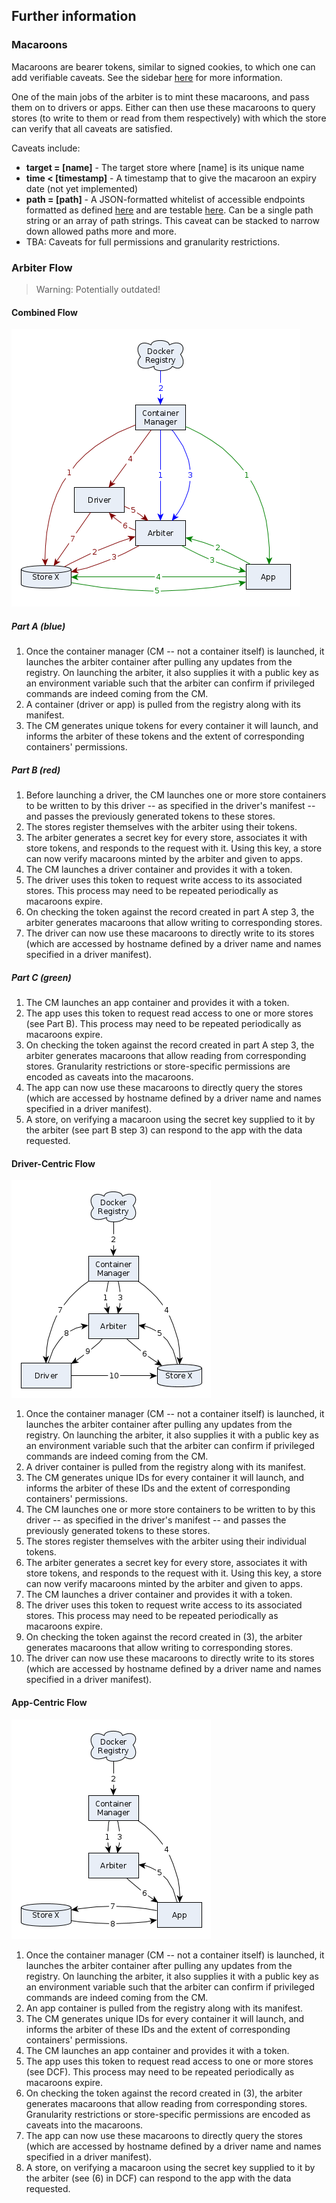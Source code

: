 ## Further information

### Macaroons

Macaroons are bearer tokens, similar to signed cookies, to which one can add verifiable caveats. See the sidebar [here](http://macaroons.io/) for more information.

One of the main jobs of the arbiter is to mint these macaroons, and pass them on to drivers or apps. Either can then use these macaroons to query stores (to write to them or read from them respectively) with which the store can verify that all caveats are satisfied.

Caveats include:
  - **target = [name]** - The target store where [name] is its unique name
  - **time < [timestamp]** - A timestamp that to give the macaroon an expiry date (not yet implemented)
  - **path = [path]** - A JSON-formatted whitelist of accessible endpoints formatted as defined [here](https://github.com/pillarjs/path-to-regexp#parameters) and are testable [here](http://forbeslindesay.github.io/express-route-tester/). Can be a single path string or an array of path strings. This caveat can be stacked to narrow down allowed paths more and more.
  - TBA: Caveats for full permissions and granularity restrictions.


### Arbiter Flow

> Warning: Potentially outdated!

#### Combined Flow

![A combined diagram of Databox arbiter flow](res/flow.png "Combined Flow Diagram")

##### Part A (blue)

1. Once the container manager (CM -- not a container itself) is launched, it launches the arbiter container after pulling any updates from the registry. On launching the arbiter, it also supplies it with a public key as an environment variable such that the arbiter can confirm if privileged commands are indeed coming from the CM.
2. A container (driver or app) is pulled from the registry along with its manifest.
3. The CM generates unique tokens for every container it will launch, and informs the arbiter of these tokens and the extent of corresponding containers' permissions.

##### Part B (red)

1. Before launching a driver, the CM launches one or more store containers to be written to by this driver -- as specified in the driver's manifest -- and passes the previously generated tokens to these stores.
2. The stores register themselves with the arbiter using their tokens.
3. The arbiter generates a secret key for every store, associates it with store tokens, and responds to the request with it. Using this key, a store can now verify macaroons minted by the arbiter and given to apps.
4. The CM launches a driver container and provides it with a token.
5. The driver uses this token to request write access to its associated stores. This process may need to be repeated periodically as macaroons expire.
6. On checking the token against the record created in part A step 3, the arbiter generates macaroons that allow writing to corresponding stores.
7. The driver can now use these macaroons to directly write to its stores (which are accessed by hostname defined by a driver name and names specified in a driver manifest).

##### Part C (green)

1. The CM launches an app container and provides it with a token.
2. The app uses this token to request read access to one or more stores (see Part B). This process may need to be repeated periodically as macaroons expire.
3. On checking the token against the record created in part A step 3, the arbiter generates macaroons that allow reading from corresponding stores. Granularity restrictions or store-specific permissions are encoded as caveats into the macaroons.
4. The app can now use these macaroons to directly query the stores (which are accessed by hostname defined by a driver name and names specified in a driver manifest).
5. A store, on verifying a macaroon using the secret key supplied to it by the arbiter (see part B step 3) can respond to the app with the data requested.


#### Driver-Centric Flow

![A driver-centric diagram of Databox arbiter flow](res/driver-view.png "Driver-Centric Flow Diagram")

1. Once the container manager (CM -- not a container itself) is launched, it launches the arbiter container after pulling any updates from the registry. On launching the arbiter, it also supplies it with a public key as an environment variable such that the arbiter can confirm if privileged commands are indeed coming from the CM.
2. A driver container is pulled from the registry along with its manifest.
3. The CM generates unique IDs for every container it will launch, and informs the arbiter of these IDs and the extent of corresponding containers' permissions.
4. The CM launches one or more store containers to be written to by this driver -- as specified in the driver's manifest -- and passes the previously generated tokens to these stores.
5. The stores register themselves with the arbiter using their individual tokens.
6. The arbiter generates a secret key for every store, associates it with store tokens, and responds to the request with it. Using this key, a store can now verify macaroons minted by the arbiter and given to apps.
7. The CM launches a driver container and provides it with a token.
8. The driver uses this token to request write access to its associated stores. This process may need to be repeated periodically as macaroons expire.
9. On checking the token against the record created in (3), the arbiter generates macaroons that allow writing to corresponding stores.
10. The driver can now use these macaroons to directly write to its stores (which are accessed by hostname defined by a driver name and names specified in a driver manifest).


#### App-Centric Flow

![An app-centric diagram of Databox arbiter flow](res/app-view.png "App-Centric Flow Diagram")

1. Once the container manager (CM -- not a container itself) is launched, it launches the arbiter container after pulling any updates from the registry. On launching the arbiter, it also supplies it with a public key as an environment variable such that the arbiter can confirm if privileged commands are indeed coming from the CM.
2. An app container is pulled from the registry along with its manifest.
3. The CM generates unique IDs for every container it will launch, and informs the arbiter of these IDs and the extent of corresponding containers' permissions.
4. The CM launches an app container and provides it with a token.
5. The app uses this token to request read access to one or more stores (see DCF). This process may need to be repeated periodically as macaroons expire.
6. On checking the token against the record created in (3), the arbiter generates macaroons that allow reading from corresponding stores. Granularity restrictions or store-specific permissions are encoded as caveats into the macaroons.
7. The app can now use these macaroons to directly query the stores (which are accessed by hostname defined by a driver name and names specified in a driver manifest).
8. A store, on verifying a macaroon using the secret key supplied to it by the arbiter (see (6) in DCF) can respond to the app with the data requested.
